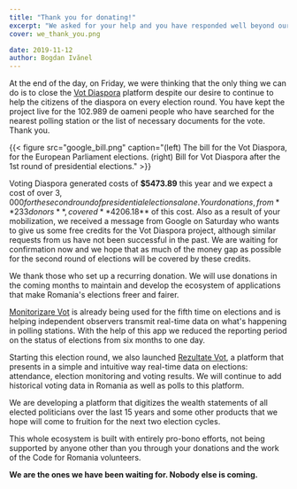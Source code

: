 ```yaml
---
title: "Thank you for donating!"
excerpt: "We asked for your help and you have responded well beyond our expectations."
cover: we_thank_you.png

date: 2019-11-12
author: Bogdan Ivănel
---
```


At the end of the day, on Friday, we were thinking that the only thing we can do is to close the [Vot Diaspora](https://votdiaspora.ro/#/home) platform despite our desire to continue to help the citizens of the diaspora on every election round. You have kept the project live for the <span class="has-background-success">102.989 de oameni</span> people who have searched for the nearest polling station or the list of necessary documents for the vote. Thank you.

{{< figure src="google_bill.png" caption="(left) The bill for the Vot Diaspora, for the European Parliament elections. (right) Bill for Vot Diaspora after the 1st round of presidential elections." >}}

Voting Diaspora generated costs of **\$5473.89** this year and we expect a cost of over $3,000 for the second round of presidential elections alone. Your donations, from **233 donors**, covered **$4206.18\*\* of this cost. Also as a result of your mobilization, we received a message from Google on Saturday who wants to give us some free credits for the Vot Diaspora project, although similar requests from us have not been successful in the past. We are waiting for confirmation now and we hope that as much of the money gap as possible for the second round of elections will be covered by these credits.

<span class="has-background-success">We thank those who set up a recurring donation.</span> We will use donations in the coming months to maintain and develop the ecosystem of applications that make Romania's elections freer and fairer.

[Monitorizare Vot](https://votemonitor.org) is already being used for the fifth time on elections and is helping independent observers transmit real-time data on what's happening in polling stations. With the help of this app we reduced the reporting period on the status of elections from six months to one day.

Starting this election round, we also launched [Rezultate Vot](http://www.rezultatevot.ro/web), a platform that presents in a simple and intuitive way real-time data on elections: attendance, election monitoring and voting results. We will continue to add historical voting data in Romania as well as polls to this platform.

We are developing a platform that digitizes the wealth statements of all elected politicians over the last 15 years and some other products that we hope will come to fruition for the next two election cycles.

This whole ecosystem is built with entirely pro-bono efforts, not being supported by anyone other than you through your donations and the work of the Code for Romania volunteers.

**We are the ones we have been waiting for. Nobody else is coming.**
